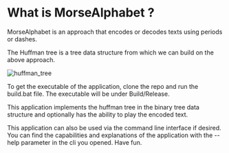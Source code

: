 # What is MorseAlphabet ?

MorseAlphabet is an approach that encodes or decodes texts using periods or dashes.

The Huffman tree is a tree data structure from which we can build on the above approach.

![huffman_tree](https://user-images.githubusercontent.com/90797520/155209243-f6277409-4db8-4fc1-b97f-7a2d5de3cad7.jpg)

To get the executable of the application, clone the repo and run the build.bat file. The executable will be under Build/Release.

This application implements the huffman tree in the binary tree data structure and optionally has the ability to play the encoded text.

This application can also be used via the command line interface if desired. You can find the capabilities and explanations of the application with the --help parameter in the cli you opened. Have fun.
